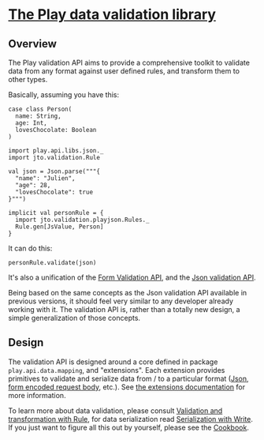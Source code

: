 # [The Play data validation library](https://github.com/jto/validation)

## Overview

The Play validation API aims to provide a comprehensive toolkit to validate data from any format against user defined rules, and transform them to other types.

Basically, assuming you have this:

```tut:silent
case class Person(
  name: String,
  age: Int,
  lovesChocolate: Boolean
)
```

```tut:silent
import play.api.libs.json._
import jto.validation.Rule

val json = Json.parse("""{
  "name": "Julien",
  "age": 28,
  "lovesChocolate": true
}""")

implicit val personRule = {
  import jto.validation.playjson.Rules._
  Rule.gen[JsValue, Person]
}
```

It can do this:

```tut
personRule.validate(json)
```

It's also a unification of the [Form Validation API](https://www.playframework.com/documentation/2.3.x/ScalaForms), and the [Json validation API](https://www.playframework.com/documentation/2.3.x/ScalaJsonCombinators).

Being based on the same concepts as the Json validation API available in previous versions, it should feel very similar to any developer already working with it. The validation API is, rather than a totally new design, a simple generalization of those concepts.

## Design

The validation API is designed around a core defined in package `play.api.data.mapping`, and "extensions". Each extension provides primitives to validate and serialize data from / to a particular format ([Json](ScalaValidationJson.md), [form encoded request body](ScalaValidationMigrationForm.md), etc.). See [the extensions documentation](ScalaValidationExtensions.md) for more information.

To learn more about data validation, please consult [Validation and transformation with Rule](ScalaValidationRule.md), for data serialization read [Serialization with Write](ScalaValidationWrite.md). If you just want to figure all this out by yourself, please see the [Cookbook](ScalaValidationCookbook.md).
